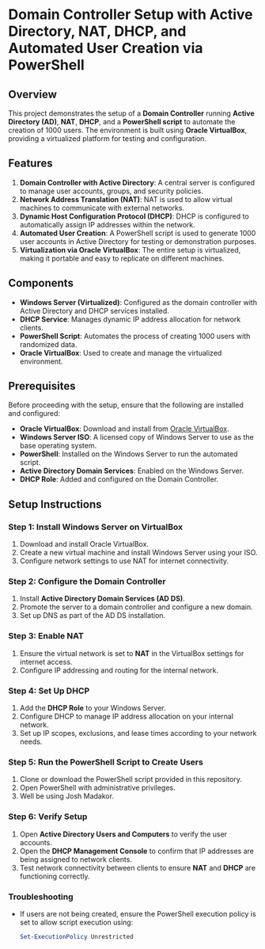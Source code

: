 # Domain Controller Setup with Active Directory, NAT, DHCP, and Automated User Creation via PowerShell

## Overview

This project demonstrates the setup of a **Domain Controller** running **Active Directory (AD)**, **NAT**, **DHCP**, and a **PowerShell script** to automate the creation of 1000 users. The environment is built using **Oracle VirtualBox**, providing a virtualized platform for testing and configuration.

## Features

1. **Domain Controller with Active Directory**: A central server is configured to manage user accounts, groups, and security policies.
2. **Network Address Translation (NAT)**: NAT is used to allow virtual machines to communicate with external networks.
3. **Dynamic Host Configuration Protocol (DHCP)**: DHCP is configured to automatically assign IP addresses within the network.
4. **Automated User Creation**: A PowerShell script is used to generate 1000 user accounts in Active Directory for testing or demonstration purposes.
5. **Virtualization via Oracle VirtualBox**: The entire setup is virtualized, making it portable and easy to replicate on different machines.

## Components

- **Windows Server (Virtualized)**: Configured as the domain controller with Active Directory and DHCP services installed.
- **DHCP Service**: Manages dynamic IP address allocation for network clients.
- **PowerShell Script**: Automates the process of creating 1000 users with randomized data.
- **Oracle VirtualBox**: Used to create and manage the virtualized environment.

## Prerequisites

Before proceeding with the setup, ensure that the following are installed and configured:

- **Oracle VirtualBox**: Download and install from [Oracle VirtualBox](https://www.virtualbox.org/).
- **Windows Server ISO**: A licensed copy of Windows Server to use as the base operating system.
- **PowerShell**: Installed on the Windows Server to run the automated script.
- **Active Directory Domain Services**: Enabled on the Windows Server.
- **DHCP Role**: Added and configured on the Domain Controller.

## Setup Instructions

### Step 1: Install Windows Server on VirtualBox
1. Download and install Oracle VirtualBox.
2. Create a new virtual machine and install Windows Server using your ISO.
3. Configure network settings to use NAT for internet connectivity.

### Step 2: Configure the Domain Controller
1. Install **Active Directory Domain Services (AD DS)**.
2. Promote the server to a domain controller and configure a new domain.
3. Set up DNS as part of the AD DS installation.

### Step 3: Enable NAT
1. Ensure the virtual network is set to **NAT** in the VirtualBox settings for internet access.
2. Configure IP addressing and routing for the internal network.

### Step 4: Set Up DHCP
1. Add the **DHCP Role** to your Windows Server.
2. Configure DHCP to manage IP address allocation on your internal network.
3. Set up IP scopes, exclusions, and lease times according to your network needs.

### Step 5: Run the PowerShell Script to Create Users
1. Clone or download the PowerShell script provided in this repository.
2. Open PowerShell with administrative privileges.
3. Well be using Josh Madakor.

### Step 6: Verify Setup
1. Open **Active Directory Users and Computers** to verify the user accounts.
2. Open the **DHCP Management Console** to confirm that IP addresses are being assigned to network clients.
3. Test network connectivity between clients to ensure **NAT** and **DHCP** are functioning correctly.

### Troubleshooting

- If users are not being created, ensure the PowerShell execution policy is set to allow script execution using:

   ```powershell
   Set-ExecutionPolicy Unrestricted
